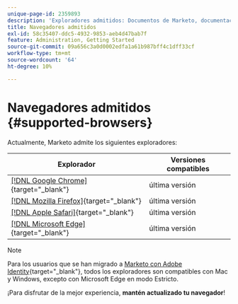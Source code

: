 ```yaml
---
unique-page-id: 2359893
description: 'Exploradores admitidos: Documentos de Marketo, documentación del producto'
title: Navegadores admitidos
exl-id: 58c35407-ddc5-4932-9853-aeb4d47bab7f
feature: Administration, Getting Started
source-git-commit: 09a656c3a0d0002edfa1a61b987bff4c1dff33cf
workflow-type: tm+mt
source-wordcount: '64'
ht-degree: 10%

---
```


# Navegadores admitidos {#supported-browsers}

Actualmente, Marketo admite los siguientes exploradores:

| Explorador | Versiones compatibles |
|---|---|
| [[!DNL Google Chrome]](https://www.google.com/intl/en/chrome/browser/){target="_blank"} | última versión |
| [[!DNL Mozilla Firefox]](https://www.mozilla.org/en-US/firefox/new/){target="_blank"} | última versión |
| [[!DNL Apple Safari]](https://www.apple.com/safari/){target="_blank"} | última versión |
| [[!DNL Microsoft Edge]](https://www.microsoft.com/en-us/windows/microsoft-edge){target="_blank"} | última versión |

>[!NOTE]
>
>Para los usuarios que se han migrado a [Marketo con Adobe Identity](/help/marketo/product-docs/administration/marketo-with-adobe-identity/adobe-identity-management-overview.md){target="_blank"}, todos los exploradores son compatibles con Mac y Windows, excepto con Microsoft Edge en modo Estricto.

¡Para disfrutar de la mejor experiencia, **mantén actualizado tu navegador**!
